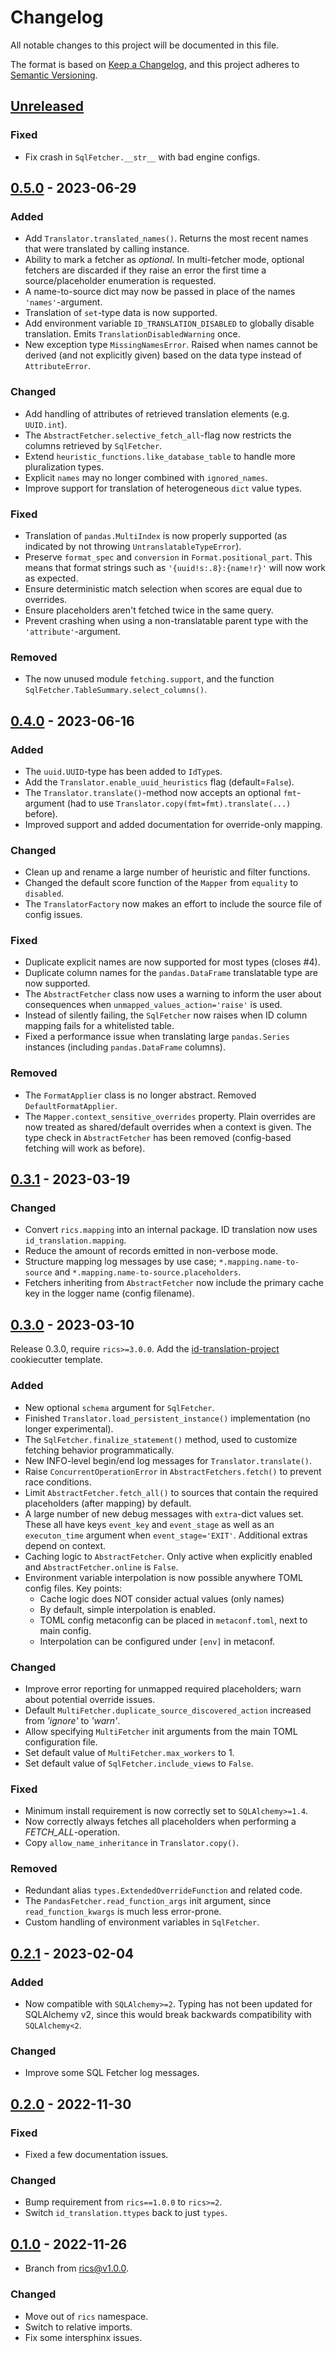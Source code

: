 # Changelog

All notable changes to this project will be documented in this file.

The format is based on [Keep a Changelog](https://keepachangelog.com/en/1.0.0/),
and this project adheres to [Semantic Versioning](https://semver.org/spec/v2.0.0.html).

## [Unreleased]

### Fixed
- Fix crash in `SqlFetcher.__str__` with bad engine configs.

## [0.5.0] - 2023-06-29

### Added
- Add `Translator.translated_names()`. Returns the most recent names that were translated by calling instance.
- Ability to mark a fetcher as _optional_. In multi-fetcher mode, optional fetchers are discarded if they raise an error
  the first time a source/placeholder enumeration is requested.
- A name-to-source dict may now be passed in place of the names `'names'`-argument.
- Translation of `set`-type data is now supported.
- Add environment variable `ID_TRANSLATION_DISABLED` to globally disable translation. Emits `TranslationDisabledWarning`
  once.
- New exception type `MissingNamesError`. Raised when names cannot be derived (and not explicitly given) based on the
  data type instead of `AttributeError`.

### Changed
- Add handling of attributes of retrieved translation elements (e.g. `UUID.int`).
- The `AbstractFetcher.selective_fetch_all`-flag now restricts the columns retrieved by `SqlFetcher`.
- Extend `heuristic_functions.like_database_table` to handle more pluralization types.
- Explicit `names` may no longer combined with `ignored_names`.
- Improve support for translation of heterogeneous `dict` value types.

### Fixed
- Translation of `pandas.MultiIndex` is now properly supported (as indicated by not throwing `UntranslatableTypeError`).
- Preserve `format_spec` and `conversion` in `Format.positional_part`. This means that format strings such as 
  `'{uuid!s:.8}:{name!r}'` will now work as expected.
- Ensure deterministic match selection when scores are equal due to overrides.
- Ensure placeholders aren't fetched twice in the same query.
- Prevent crashing when using a non-translatable parent type with the `'attribute'`-argument.

### Removed
- The now unused module `fetching.support`, and the function `SqlFetcher.TableSummary.select_columns()`.

## [0.4.0] - 2023-06-16

### Added
- The `uuid.UUID`-type has been added to `IdType`s.
- Add the `Translator.enable_uuid_heuristics` flag (default=`False`).
- The `Translator.translate()`-method now accepts an optional `fmt`-argument (had to use 
  `Translator.copy(fmt=fmt).translate(...)` before).
- Improved support and added documentation for override-only mapping.

### Changed
- Clean up and rename a large number of heuristic and filter functions.
- Changed the default score function of the `Mapper` from `equality` to `disabled`.
- The `TranslatorFactory` now makes an effort to include the source file of config issues.

### Fixed
- Duplicate explicit names are now supported for most types (closes #4).
- Duplicate column names for the `pandas.DataFrame` translatable type are now supported.
- The `AbstractFetcher` class now uses a warning to inform the user about consequences when 
  `unmapped_values_action='raise'` is used.
- Instead of silently failing, the `SqlFetcher` now raises when ID column mapping fails for a whitelisted table.
- Fixed a performance issue when translating large `pandas.Series` instances (including `pandas.DataFrame` columns).

### Removed
- The `FormatApplier` class is no longer abstract. Removed `DefaultFormatApplier`.
- The `Mapper.context_sensitive_overrides` property. Plain overrides are now treated as shared/default overrides when a
  context is given. The type check in `AbstractFetcher` has been removed (config-based fetching will work as before).

## [0.3.1] - 2023-03-19

### Changed
- Convert `rics.mapping` into an internal package. ID translation now uses `id_translation.mapping`.
- Reduce the amount of records emitted in non-verbose mode.
- Structure mapping log messages by use case; `*.mapping.name-to-source` and `*.mapping.name-to-source.placeholders`.
- Fetchers inheriting from `AbstractFetcher` now include the primary cache key in the logger name (config filename).

## [0.3.0] - 2023-03-10
Release 0.3.0, require `rics>=3.0.0`. Add the [id-translation-project](https://github.com/rsundqvist/id-translation-project)
cookiecutter template.

### Added
- New optional `schema` argument for `SqlFetcher`.
- Finished `Translator.load_persistent_instance()` implementation (no longer experimental).
- The `SqlFetcher.finalize_statement()` method, used to customize fetching behavior programmatically.
- New INFO-level begin/end log messages for `Translator.translate()`.
- Raise `ConcurrentOperationError` in `AbstractFetchers.fetch()` to prevent race conditions.
- Limit `AbstractFetcher.fetch_all()` to sources that contain the required placeholders (after mapping) by default.
- A large number of new debug messages with `extra`-dict values set. These all have keys `event_key` and `event_stage`
  as well as an `executon_time` argument when `event_stage='EXIT'`. Additional extras depend on context.
- Caching logic to `AbstractFetcher`. Only active when explicitly enabled and `AbstractFetcher.online` is `False`.
- Environment variable interpolation is now possible anywhere TOML config files. Key points:
  * Cache logic does NOT consider actual values (only names)
  * By default, simple interpolation is enabled.
  * TOML config metaconfig can be placed in `metaconf.toml`, next to main config.
  * Interpolation can be configured under `[env]` in metaconf.

### Changed
- Improve error reporting for unmapped required placeholders; warn about potential override issues.
- Default `MultiFetcher.duplicate_source_discovered_action` increased from _'ignore'_ to _'warn'_.
- Allow specifying `MultiFetcher` init arguments from the main TOML configuration file.
- Set default value of `MultiFetcher.max_workers` to 1.
- Set default value of `SqlFetcher.include_views` to `False`.

### Fixed
- Minimum install requirement is now correctly set to `SQLAlchemy>=1.4`.
- Now correctly always fetches all placeholders when performing a _FETCH_ALL_-operation.
- Copy `allow_name_inheritance` in `Translator.copy()`.

### Removed
- Redundant alias `types.ExtendedOverrideFunction` and related code.
- The `PandasFetcher.read_function_args` init argument, since `read_function_kwargs` is much less error-prone.
- Custom handling of environment variables in `SqlFetcher`.

## [0.2.1] - 2023-02-04

### Added
- Now compatible with `SQLAlchemy>=2`. Typing has not been updated for SQLAlchemy v2, since this would break backwards
  compatibility with `SQLAlchemy<2`.

### Changed
- Improve some SQL Fetcher log messages.

## [0.2.0] - 2022-11-30

### Fixed
- Fixed a few documentation issues.

### Changed
- Bump requirement from `rics==1.0.0` to `rics>=2`.
- Switch `id_translation.ttypes` back to just `types`.

## [0.1.0] - 2022-11-26
- Branch from [rics@v1.0.0](https://github.com/rsundqvist/rics/blob/v1.0.0/CHANGELOG.md).

### Changed
- Move out of `rics` namespace.
- Switch to relative imports.
- Fix some intersphinx issues.

[Unreleased]: https://github.com/rsundqvist/id-translation/compare/v0.5.0...HEAD
[0.5.0]: https://github.com/rsundqvist/id-translator/compare/v0.4.0...v0.5.0
[0.4.0]: https://github.com/rsundqvist/id-translator/compare/v0.3.1...v0.4.0
[0.3.1]: https://github.com/rsundqvist/id-translator/compare/v0.3.0...v0.3.1
[0.3.0]: https://github.com/rsundqvist/id-translator/compare/v0.2.1...v0.3.0
[0.2.1]: https://github.com/rsundqvist/id-translator/compare/v0.2.0...v0.2.1
[0.2.0]: https://github.com/rsundqvist/id-translation/compare/v0.1.0...v0.2.0
[0.1.0]: https://github.com/rsundqvist/id-translation/compare/v0.0.0...v0.1.0
